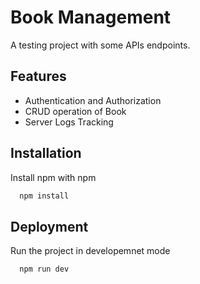 
# Book Management

A testing project with some APIs endpoints. 


## Features

- Authentication and Authorization
- CRUD operation of Book
- Server Logs Tracking


## Installation

Install npm  with npm

```bash
  npm install
```
    
## Deployment

Run the project in developemnet mode

```bash
  npm run dev
```

